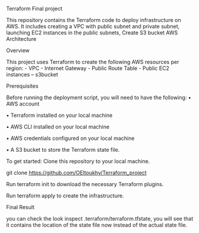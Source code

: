 Terraform Final project

This repository contains the Terraform code to deploy infrastructure on AWS. It includes creating a VPC with public subnet and private subnet, launching EC2 instances in the public subnets, Create S3 bucket 
AWS Architecture

Overview

This project uses Terraform to create the following AWS resources per region: - VPC - Internet Gateway - Public Route Table - Public EC2 instances – s3bucket


Prerequisites

Before running the deployment script, you will need to have the following:
•	AWS account

•	Terraform installed on your local machine

•	AWS CLI installed on your local machine

•	AWS credentials configured on your local machine

•	A S3 bucket to store the Terraform state file.



To get started:
Clone this repository to your local machine.

git clone https://github.com/OEltoukhy/Terraform_project

Run terraform init to download the necessary Terraform plugins.

Run terraform apply to create the infrastructure.



Final Result

you can check the look inspect .terraform/terraform.tfstate, you will see that it contains the location of the state file now instead of the actual state file.
